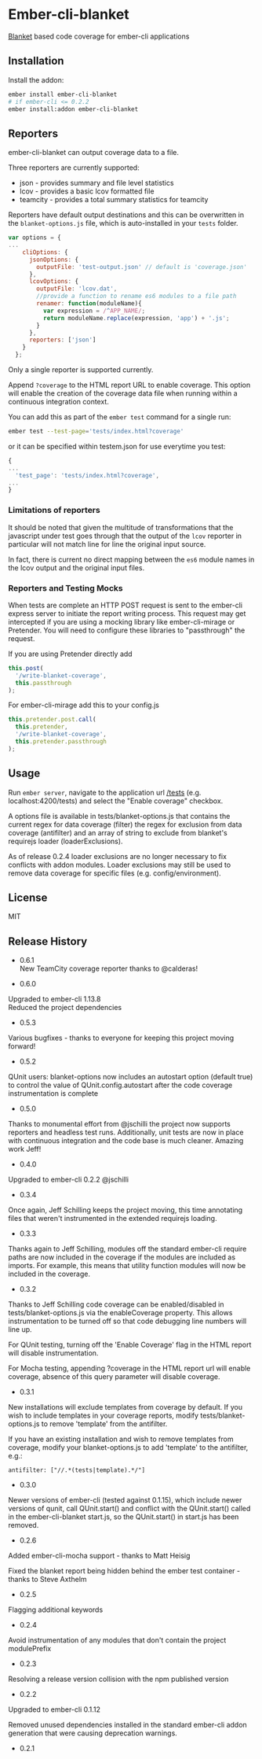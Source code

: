 Ember-cli-blanket
=========

[Blanket](http://blanketjs.org/) based code coverage for ember-cli applications

## Installation

Install the addon:
```sh
ember install ember-cli-blanket
# if ember-cli <= 0.2.2
ember install:addon ember-cli-blanket
```

## Reporters

ember-cli-blanket can output coverage data to a file.

Three reporters are currently supported:

- json - provides summary and file level statistics
- lcov - provides a basic lcov formatted file
- teamcity - provides a total summary statistics for teamcity

Reporters have default output destinations and this can be overwritten in the `blanket-options.js` file, which is auto-installed in your `tests` folder.

```js
var options = {
...
    cliOptions: {
      jsonOptions: {
        outputFile: 'test-output.json' // default is 'coverage.json'
      },
      lcovOptions: {
        outputFile: 'lcov.dat',
        //provide a function to rename es6 modules to a file path
        renamer: function(moduleName){
          var expression = /^APP_NAME/;
          return moduleName.replace(expression, 'app') + '.js';
        }
      },
      reporters: ['json']
    }
  };
```

Only a single reporter is supported currently.

Append ```?coverage``` to the HTML report URL to enable coverage. This option will enable the creation of the coverage data file when running within a continuous integration context.

You can add this as part of the ```ember test``` command for a single run:

```bash
ember test --test-page='tests/index.html?coverage'
```

or it can be specified within testem.json for use everytime you test:

```js
{
...
  'test_page': 'tests/index.html?coverage',
...
}
```

### Limitations of reporters

It should be noted that given the multitude of transformations that the javascript under test goes through that the output of the `lcov` reporter in particular will not match line for line the original input source.

In fact, there is current no direct mapping between the `es6` module names in the lcov output and the original input files.

### Reporters and Testing Mocks

When tests are complete an HTTP POST request is sent to the ember-cli express server to initiate the report writing process.  This request may get intercepted if you are using a mocking library like ember-cli-mirage or Pretender.  You will need to configure these libraries to "passthrough" the request.  

If you are using Pretender directly add
```js
this.post(
  '/write-blanket-coverage',
  this.passthrough
);
```

For ember-cli-mirage add this to your config.js

```js
this.pretender.post.call(
  this.pretender,
  '/write-blanket-coverage',
  this.pretender.passthrough
);
```

## Usage

Run `ember server`, navigate to the application url [/tests](http://localhost:4200/tests) (e.g. localhost:4200/tests) and select the "Enable coverage" checkbox.

A options file is available in tests/blanket-options.js that contains the current regex for data coverage (filter) the regex for exclusion from data coverage (antifilter) and an array of string to exclude from blanket's requirejs loader (loaderExclusions).

As of release 0.2.4 loader exclusions are no longer necessary to fix conflicts with addon modules.  Loader exclusions may still be used to remove data coverage for specific files (e.g. config/environment).

## License

MIT

## Release History

* 0.6.1  
New TeamCity coverage reporter thanks to @calderas!

* 0.6.0

Upgraded to ember-cli 1.13.8  
Reduced the project dependencies

* 0.5.3

Various bugfixes - thanks to everyone for keeping this project moving forward!

* 0.5.2

QUnit users:
blanket-options now includes an autostart option (default true) to control the value of QUnit.config.autostart after the code coverage instrumentation is complete

* 0.5.0

Thanks to monumental effort from @jschilli the project now supports reporters and headless test runs.  Additionally, unit tests are now in place with continuous integration and the code base is much cleaner.  Amazing work Jeff!

* 0.4.0

Upgraded to ember-cli 0.2.2 @jschilli

* 0.3.4

Once again, Jeff Schilling keeps the project moving, this time annotating files that weren't instrumented in the extended requirejs loading.

* 0.3.3

Thanks again to Jeff Schilling, modules off the standard ember-cli require paths are now included in the coverage if the modules are included as imports.  For example, this means that utility function modules will now be included in the coverage.

* 0.3.2

Thanks to Jeff Schilling code coverage can be enabled/disabled in tests/blanket-options.js via the enableCoverage property.  This allows instrumentation to be turned off so that code debugging line numbers will line up.

For QUnit testing, turning off the 'Enable Coverage' flag in the HTML report will disable instrumentation.

For Mocha testing, appending ?coverage in the HTML report url will enable coverage, absence of this query parameter will disable coverage.

* 0.3.1

New installations will exclude templates from coverage by default.  If you wish to include templates in your coverage reports, modify tests/blanket-options.js to remove 'template' from the antifilter.

If you have an existing installation and wish to remove templates from coverage, modify your blanket-options.js to add 'template' to the antifilter, e.g.:
````
antifilter: ["//.*(tests|template).*/"]
````

* 0.3.0

Newer versions of ember-cli (tested against 0.1.15), which include newer versions of qunit,
call QUnit.start() and conflict with the QUnit.start() called in the ember-cli-blanket start.js,
so the QUnit.start() in start.js has been removed.

* 0.2.6

Added ember-cli-mocha support - thanks to Matt Heisig

Fixed the blanket report being hidden behind the ember test container - thanks to Steve Axthelm

* 0.2.5

Flagging additional keywords

* 0.2.4

Avoid instrumentation of any modules that don't contain the project modulePrefix

* 0.2.3

Resolving a release version collision with the npm published version

* 0.2.2

Upgraded to ember-cli 0.1.12

Removed unused dependencies installed in the standard ember-cli addon generation that were causing deprecation warnings.

* 0.2.1
